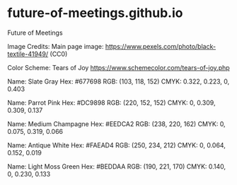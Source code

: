 # future-of-meetings.github.io
Future of Meetings

Image Credits:
  Main page image: https://www.pexels.com/photo/black-textile-41949/ (CC0)

Color Scheme: Tears of Joy
https://www.schemecolor.com/tears-of-joy.php

Name: Slate Gray
Hex: #677698
RGB: (103, 118, 152)
CMYK: 0.322, 0.223, 0, 0.403
    
Name: Parrot Pink
Hex: #DC9898
RGB: (220, 152, 152)
CMYK: 0, 0.309, 0.309, 0.137
    
Name: Medium Champagne
Hex: #EEDCA2
RGB: (238, 220, 162)
CMYK: 0, 0.075, 0.319, 0.066
    
Name: Antique White
Hex: #FAEAD4
RGB: (250, 234, 212)
CMYK: 0, 0.064, 0.152, 0.019
    
Name: Light Moss Green
Hex: #BEDDAA
RGB: (190, 221, 170)
CMYK: 0.140, 0, 0.230, 0.133

